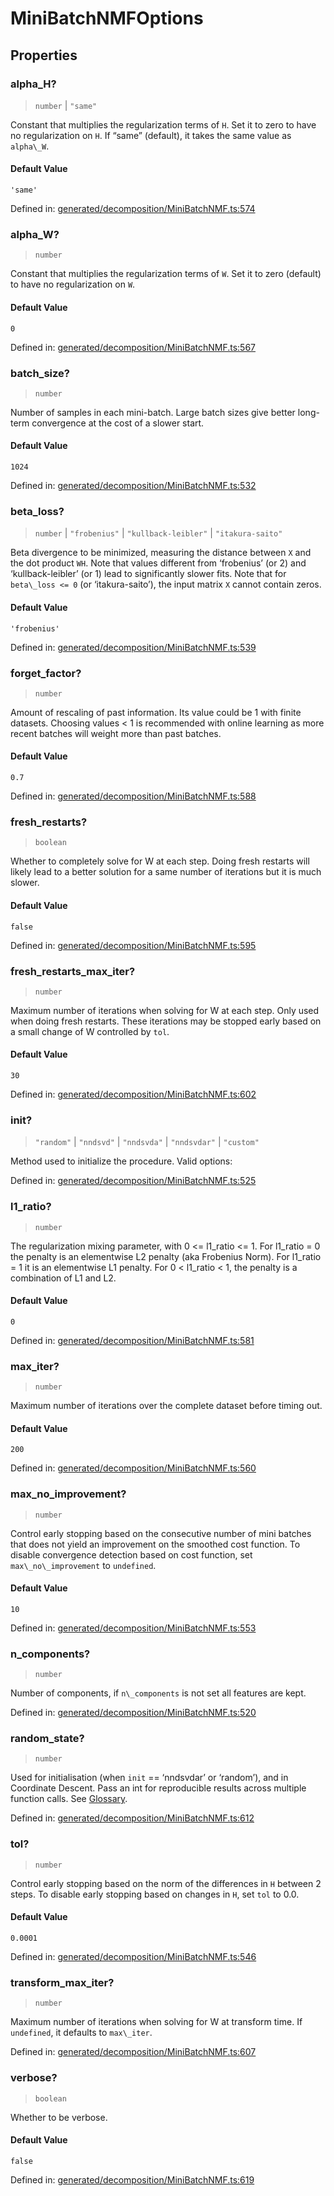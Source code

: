 # MiniBatchNMFOptions

## Properties

### alpha\_H?

> `number` \| `"same"`

Constant that multiplies the regularization terms of `H`. Set it to zero to have no regularization on `H`. If “same” (default), it takes the same value as `alpha\_W`.

#### Default Value

`'same'`

Defined in:  [generated/decomposition/MiniBatchNMF.ts:574](https://github.com/transitive-bullshit/scikit-learn-ts/blob/b59c1ff/packages/sklearn/src/generated/decomposition/MiniBatchNMF.ts#L574)

### alpha\_W?

> `number`

Constant that multiplies the regularization terms of `W`. Set it to zero (default) to have no regularization on `W`.

#### Default Value

`0`

Defined in:  [generated/decomposition/MiniBatchNMF.ts:567](https://github.com/transitive-bullshit/scikit-learn-ts/blob/b59c1ff/packages/sklearn/src/generated/decomposition/MiniBatchNMF.ts#L567)

### batch\_size?

> `number`

Number of samples in each mini-batch. Large batch sizes give better long-term convergence at the cost of a slower start.

#### Default Value

`1024`

Defined in:  [generated/decomposition/MiniBatchNMF.ts:532](https://github.com/transitive-bullshit/scikit-learn-ts/blob/b59c1ff/packages/sklearn/src/generated/decomposition/MiniBatchNMF.ts#L532)

### beta\_loss?

> `number` \| `"frobenius"` \| `"kullback-leibler"` \| `"itakura-saito"`

Beta divergence to be minimized, measuring the distance between `X` and the dot product `WH`. Note that values different from ‘frobenius’ (or 2) and ‘kullback-leibler’ (or 1) lead to significantly slower fits. Note that for `beta\_loss <= 0` (or ‘itakura-saito’), the input matrix `X` cannot contain zeros.

#### Default Value

`'frobenius'`

Defined in:  [generated/decomposition/MiniBatchNMF.ts:539](https://github.com/transitive-bullshit/scikit-learn-ts/blob/b59c1ff/packages/sklearn/src/generated/decomposition/MiniBatchNMF.ts#L539)

### forget\_factor?

> `number`

Amount of rescaling of past information. Its value could be 1 with finite datasets. Choosing values < 1 is recommended with online learning as more recent batches will weight more than past batches.

#### Default Value

`0.7`

Defined in:  [generated/decomposition/MiniBatchNMF.ts:588](https://github.com/transitive-bullshit/scikit-learn-ts/blob/b59c1ff/packages/sklearn/src/generated/decomposition/MiniBatchNMF.ts#L588)

### fresh\_restarts?

> `boolean`

Whether to completely solve for W at each step. Doing fresh restarts will likely lead to a better solution for a same number of iterations but it is much slower.

#### Default Value

`false`

Defined in:  [generated/decomposition/MiniBatchNMF.ts:595](https://github.com/transitive-bullshit/scikit-learn-ts/blob/b59c1ff/packages/sklearn/src/generated/decomposition/MiniBatchNMF.ts#L595)

### fresh\_restarts\_max\_iter?

> `number`

Maximum number of iterations when solving for W at each step. Only used when doing fresh restarts. These iterations may be stopped early based on a small change of W controlled by `tol`.

#### Default Value

`30`

Defined in:  [generated/decomposition/MiniBatchNMF.ts:602](https://github.com/transitive-bullshit/scikit-learn-ts/blob/b59c1ff/packages/sklearn/src/generated/decomposition/MiniBatchNMF.ts#L602)

### init?

> `"random"` \| `"nndsvd"` \| `"nndsvda"` \| `"nndsvdar"` \| `"custom"`

Method used to initialize the procedure. Valid options:

Defined in:  [generated/decomposition/MiniBatchNMF.ts:525](https://github.com/transitive-bullshit/scikit-learn-ts/blob/b59c1ff/packages/sklearn/src/generated/decomposition/MiniBatchNMF.ts#L525)

### l1\_ratio?

> `number`

The regularization mixing parameter, with 0 <= l1\_ratio <= 1. For l1\_ratio = 0 the penalty is an elementwise L2 penalty (aka Frobenius Norm). For l1\_ratio = 1 it is an elementwise L1 penalty. For 0 < l1\_ratio < 1, the penalty is a combination of L1 and L2.

#### Default Value

`0`

Defined in:  [generated/decomposition/MiniBatchNMF.ts:581](https://github.com/transitive-bullshit/scikit-learn-ts/blob/b59c1ff/packages/sklearn/src/generated/decomposition/MiniBatchNMF.ts#L581)

### max\_iter?

> `number`

Maximum number of iterations over the complete dataset before timing out.

#### Default Value

`200`

Defined in:  [generated/decomposition/MiniBatchNMF.ts:560](https://github.com/transitive-bullshit/scikit-learn-ts/blob/b59c1ff/packages/sklearn/src/generated/decomposition/MiniBatchNMF.ts#L560)

### max\_no\_improvement?

> `number`

Control early stopping based on the consecutive number of mini batches that does not yield an improvement on the smoothed cost function. To disable convergence detection based on cost function, set `max\_no\_improvement` to `undefined`.

#### Default Value

`10`

Defined in:  [generated/decomposition/MiniBatchNMF.ts:553](https://github.com/transitive-bullshit/scikit-learn-ts/blob/b59c1ff/packages/sklearn/src/generated/decomposition/MiniBatchNMF.ts#L553)

### n\_components?

> `number`

Number of components, if `n\_components` is not set all features are kept.

Defined in:  [generated/decomposition/MiniBatchNMF.ts:520](https://github.com/transitive-bullshit/scikit-learn-ts/blob/b59c1ff/packages/sklearn/src/generated/decomposition/MiniBatchNMF.ts#L520)

### random\_state?

> `number`

Used for initialisation (when `init` == ‘nndsvdar’ or ‘random’), and in Coordinate Descent. Pass an int for reproducible results across multiple function calls. See [Glossary](../../glossary.html#term-random_state).

Defined in:  [generated/decomposition/MiniBatchNMF.ts:612](https://github.com/transitive-bullshit/scikit-learn-ts/blob/b59c1ff/packages/sklearn/src/generated/decomposition/MiniBatchNMF.ts#L612)

### tol?

> `number`

Control early stopping based on the norm of the differences in `H` between 2 steps. To disable early stopping based on changes in `H`, set `tol` to 0.0.

#### Default Value

`0.0001`

Defined in:  [generated/decomposition/MiniBatchNMF.ts:546](https://github.com/transitive-bullshit/scikit-learn-ts/blob/b59c1ff/packages/sklearn/src/generated/decomposition/MiniBatchNMF.ts#L546)

### transform\_max\_iter?

> `number`

Maximum number of iterations when solving for W at transform time. If `undefined`, it defaults to `max\_iter`.

Defined in:  [generated/decomposition/MiniBatchNMF.ts:607](https://github.com/transitive-bullshit/scikit-learn-ts/blob/b59c1ff/packages/sklearn/src/generated/decomposition/MiniBatchNMF.ts#L607)

### verbose?

> `boolean`

Whether to be verbose.

#### Default Value

`false`

Defined in:  [generated/decomposition/MiniBatchNMF.ts:619](https://github.com/transitive-bullshit/scikit-learn-ts/blob/b59c1ff/packages/sklearn/src/generated/decomposition/MiniBatchNMF.ts#L619)
